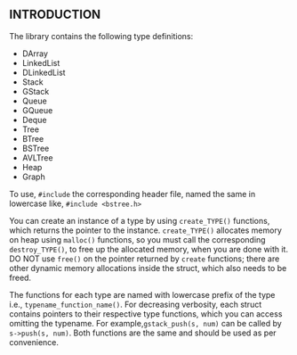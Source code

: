 
## INTRODUCTION 

The library contains the following type definitions:
* DArray
* LinkedList
* DLinkedList
* Stack
* GStack
* Queue
* GQueue
* Deque
* Tree
* BTree
* BSTree
* AVLTree
* Heap
* Graph

To use, `#include` the corresponding header file, named the same in lowercase like, `#include <bstree.h>`

You can create an instance of a type by using `create_TYPE()` functions, which returns the pointer to the instance. `create_TYPE()` allocates memory
on heap using `malloc()` functions, so you must call the corresponding `destroy_TYPE()`, to free up the allocated memory, when you are done with it.
DO NOT use `free()` on the pointer returned by `create` functions; there are other dynamic memory allocations inside the struct, which also needs to be freed.

The functions for each type are named with lowercase prefix of the type i.e., `typename_function_name()`. For decreasing verbosity, each struct contains
pointers to their respective type functions, which you can access omitting the typename. For example,`gstack_push(s, num)` can be called by `s->push(s, num)`.
Both functions are the same and should be used as per convenience.
